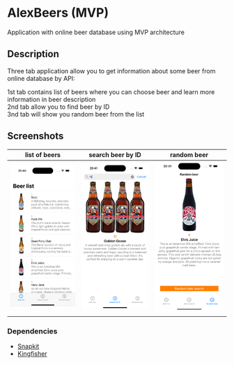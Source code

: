 # AlexBeers (MVP) 

Application with online beer database using MVP architecture


## Description

Three tab application allow you to get information about some beer from online database by API:

1st tab contains list of beers where you can choose beer and learn more information in beer description<br>
2nd tab allow you to find beer by ID<br>
3nd tab will show you random beer from the list



## Screenshots


|                                                                         list of beers                                                                          | search beer by ID                                                                                                                                                         |                                                                            random beer                                                                             |
| :-----------------------------------------------------------------------------------------------------------------------------------------------------------: | ------------------------------------------------------------------------------------------------------------------------------------------------------------------- | :----------------------------------------------------------------------------------------------------------------------------------------------------------: |
| <img src = "https://github.com/deidg/AlexBeers/blob/87ba110a66f4e9e9a308c7db3d961195bc815c43/AlexBeers/screenshots%20for%20AlexBeer/beerList.png" width = 400> | <img src = "https://github.com/deidg/AlexBeers/blob/87ba110a66f4e9e9a308c7db3d961195bc815c43/AlexBeers/screenshots%20for%20AlexBeer/beerID.png" width = 400> | <img src = "https://github.com/deidg/AlexBeers/blob/87ba110a66f4e9e9a308c7db3d961195bc815c43/AlexBeers/screenshots%20for%20AlexBeer/randomBeer.png" width = 400> |
|                                                                                                                                                               |                                                                                                                                                                     |                                                                                                                                                              |

### Dependencies

* [Snapkit](https://github.com/SnapKit/SnapKit)
* [Kingfisher](https://github.com/hackiftekhar/IQKeyboardManager) 


